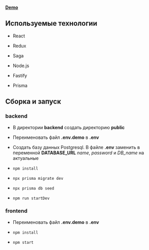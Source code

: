 **[Demo](http://5.53.124.73:81)**

## Используемые технологии

- React

- Redux

- Saga

- Node.js

- Fastify

- Prisma

## Сборка и запуск

### backend

- В директории **backend** создать директорию **public**

- Переименовать файл **.env.demo** в **.env**

- Создать базу данных Postgresql. В файле **.env** заменить в переменной **DATABASE_URL** *name*, *password* и *DB_name* на актуальные

- `npm install`

- `npx prisma migrate dev`

- `npx prisma db seed`

- `npm run startDev`

### frontend
   
- Переименовать файл **.env.demo** в **.env**

- `npm install`

- `npm start`

